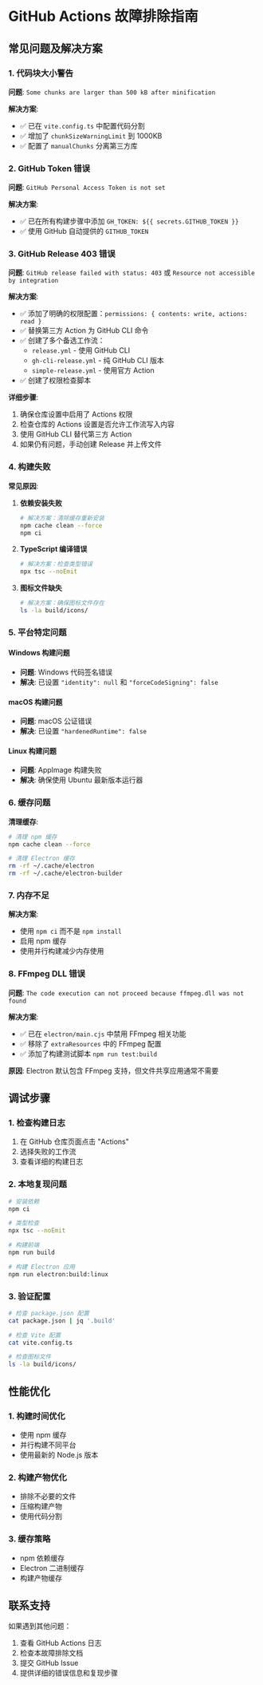 # GitHub Actions 故障排除指南

## 常见问题及解决方案

### 1. 代码块大小警告

**问题**: `Some chunks are larger than 500 kB after minification`

**解决方案**:
- ✅ 已在 `vite.config.ts` 中配置代码分割
- ✅ 增加了 `chunkSizeWarningLimit` 到 1000KB
- ✅ 配置了 `manualChunks` 分离第三方库

### 2. GitHub Token 错误

**问题**: `GitHub Personal Access Token is not set`

**解决方案**:
- ✅ 已在所有构建步骤中添加 `GH_TOKEN: ${{ secrets.GITHUB_TOKEN }}`
- ✅ 使用 GitHub 自动提供的 `GITHUB_TOKEN`

### 3. GitHub Release 403 错误

**问题**: `GitHub release failed with status: 403` 或 `Resource not accessible by integration`

**解决方案**:
- ✅ 添加了明确的权限配置：`permissions: { contents: write, actions: read }`
- ✅ 替换第三方 Action 为 GitHub CLI 命令
- ✅ 创建了多个备选工作流：
  - `release.yml` - 使用 GitHub CLI
  - `gh-cli-release.yml` - 纯 GitHub CLI 版本
  - `simple-release.yml` - 使用官方 Action
- ✅ 创建了权限检查脚本

**详细步骤**:
1. 确保仓库设置中启用了 Actions 权限
2. 检查仓库的 Actions 设置是否允许工作流写入内容
3. 使用 GitHub CLI 替代第三方 Action
4. 如果仍有问题，手动创建 Release 并上传文件

### 4. 构建失败

**常见原因**:
1. **依赖安装失败**
   ```bash
   # 解决方案：清除缓存重新安装
   npm cache clean --force
   npm ci
   ```

2. **TypeScript 编译错误**
   ```bash
   # 解决方案：检查类型错误
   npx tsc --noEmit
   ```

3. **图标文件缺失**
   ```bash
   # 解决方案：确保图标文件存在
   ls -la build/icons/
   ```

### 5. 平台特定问题

#### Windows 构建问题
- **问题**: Windows 代码签名错误
- **解决**: 已设置 `"identity": null` 和 `"forceCodeSigning": false`

#### macOS 构建问题
- **问题**: macOS 公证错误
- **解决**: 已设置 `"hardenedRuntime": false`

#### Linux 构建问题
- **问题**: AppImage 构建失败
- **解决**: 确保使用 Ubuntu 最新版本运行器

### 6. 缓存问题

**清理缓存**:
```bash
# 清理 npm 缓存
npm cache clean --force

# 清理 Electron 缓存
rm -rf ~/.cache/electron
rm -rf ~/.cache/electron-builder
```

### 7. 内存不足

**解决方案**:
- 使用 `npm ci` 而不是 `npm install`
- 启用 npm 缓存
- 使用并行构建减少内存使用

### 8. FFmpeg DLL 错误

**问题**: `The code execution can not proceed because ffmpeg.dll was not found`

**解决方案**:
- ✅ 已在 `electron/main.cjs` 中禁用 FFmpeg 相关功能
- ✅ 移除了 `extraResources` 中的 FFmpeg 配置
- ✅ 添加了构建测试脚本 `npm run test:build`

**原因**: Electron 默认包含 FFmpeg 支持，但文件共享应用通常不需要

## 调试步骤

### 1. 检查构建日志
1. 在 GitHub 仓库页面点击 "Actions"
2. 选择失败的工作流
3. 查看详细的构建日志

### 2. 本地复现问题
```bash
# 安装依赖
npm ci

# 类型检查
npx tsc --noEmit

# 构建前端
npm run build

# 构建 Electron 应用
npm run electron:build:linux
```

### 3. 验证配置
```bash
# 检查 package.json 配置
cat package.json | jq '.build'

# 检查 Vite 配置
cat vite.config.ts

# 检查图标文件
ls -la build/icons/
```

## 性能优化

### 1. 构建时间优化
- 使用 npm 缓存
- 并行构建不同平台
- 使用最新的 Node.js 版本

### 2. 构建产物优化
- 排除不必要的文件
- 压缩构建产物
- 使用代码分割

### 3. 缓存策略
- npm 依赖缓存
- Electron 二进制缓存
- 构建产物缓存

## 联系支持

如果遇到其他问题：
1. 查看 GitHub Actions 日志
2. 检查本故障排除文档
3. 提交 GitHub Issue
4. 提供详细的错误信息和复现步骤 